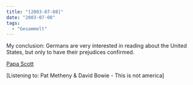 ```yaml
---
title: "[2003-07-08]"
date: "2003-07-08"
tags:
  - "Gesammelt"
---
```


My conclusion: Germans are very interested in reading about the United States, but only to have their prejudices confirmed.

[Papa Scott](http://www.papascott.de/2003/07/08/2406.php)

\[Listening to: Pat Metheny & David Bowie - This is not america\]
